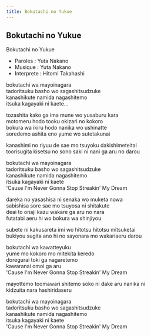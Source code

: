 ```yaml
---
title: Bokutachi no Yukue
---
```


Bokutachi no Yukue
------------------

Bokutachi no Yukue  
  
  
- Paroles : Yuta Nakano  
- Musique : Yuta Nakano   
- Interprete : Hitomi Takahashi  
  
bokutachi wa mayoinagara   
tadoritsuku basho wo sagashitsudzuke   
kanashikute namida nagashitemo   
itsuka kagayaki ni kaete...   
  
tozashita kako ga ima mune wo yusaburu kara   
motomeru hodo tooku okizari no kokoro   
bokura wa ikiru hodo nanika wo ushinatte   
soredemo ashita eno yume wo sutetakunai   
  
kanashimi no riyuu de sae mo tsuyoku dakishimeteitai   
toorisugita kisetsu no sono saki ni nani ga aru no darou   
  
bokutachi wa mayoinagara   
tadoritsuku basho wo sagashitsudzuke   
kanashikute namida nagashitemo   
itsuka kagayaki ni kaete   
'Cause I'm Never Gonna Stop Streakin' My Dream   
  
dareka no yasashisa ni senaka wo muketa nowa   
sabishisa sore sae mo tsuyosa ni shitakute   
deai to onaji kazu wakare ga aru no nara   
futatabi aeru hi wo bokura wa shinjiyou   
  
subete ni kakusareta imi wo hitotsu hitotsu mitsuketai   
bukiyou sugita ano hi no sayonara mo wakariaeru darou   
  
bokutachi wa kawatteyuku   
yume mo kokoro mo mitekita keredo   
doregurai toki ga nagaretemo   
kawaranai omoi ga aru   
'Cause I'm Never Gonna Stop Streakin' My Dream   
  
mayottemo toomawari shitemo soko ni dake aru nanika ni   
kidzuita nara hashiridaseru   
  
bokutachi wa mayoinagara   
tadoritsuku basho wo sagashitsudzuke   
kanashikute namida nagashitemo   
itsuka kagayaki ni kaete   
'Cause I'm Never Gonna Stop Streakin' My Dream  
